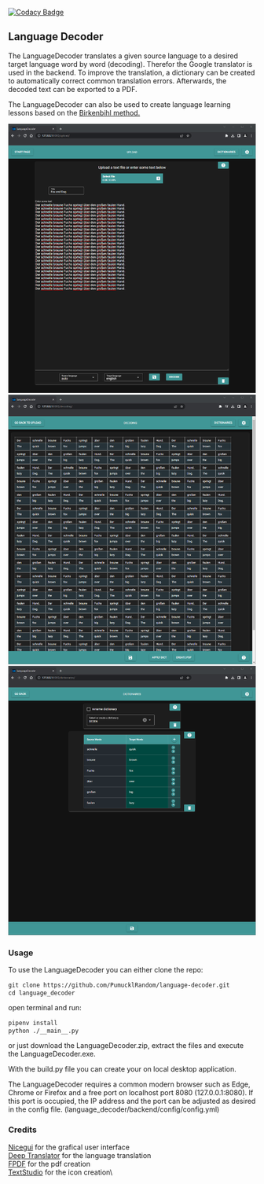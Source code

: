 [![Codacy Badge](https://app.codacy.com/project/badge/Grade/189e93dbd2c54357b60dfb3ea0111be8)](https://app.codacy.com/gh/PumucklRandom/language-decoder/dashboard?utm_source=gh&utm_medium=referral&utm_content=&utm_campaign=Badge_grade)

## Language Decoder

The LanguageDecoder translates a given source language to a desired target language word by word (decoding). Therefor the Google translator is used in the backend. 
To improve the translation, a dictionary can be created to automatically correct common translation errors. Afterwards, the decoded text can be exported to a PDF.

The LanguageDecoder can also be used to create language learning lessons based on the [Birkenbihl method.](https://blog.brain-friendly.com/easy-language-learning-by-vera-f-birkenbihl-the-decoding-method/)

![Upload](_data/upload.png)
![Decoding](_data/decoding.png)
![Dicts](_data/dicts.png)

### Usage
To use the LanguageDecoder you can either clone the repo:
```
git clone https://github.com/PumucklRandom/language-decoder.git
cd language_decoder
```
open terminal and run:
```
pipenv install
python ./__main__.py
```
or just download the LanguageDecoder.zip, extract the files and execute the LanguageDecoder.exe.

With the build.py file you can create your on local desktop application.

The LanguageDecoder requires a common modern browser such as Edge, Chrome or Firefox and a free port on localhost port 8080 (127.0.0.1:8080). 
If this port is occupied, the IP address and the port can be adjusted as desired in the config file. (language_decoder/backend/config/config.yml)

### Credits
[Nicegui](https://nicegui.io/) for the grafical user interface\
[Deep Translator](https://github.com/nidhaloff/deep-translator/) for the language translation\
[FPDF](https://github.com/reingart/pyfpdf) for the pdf creation\
[TextStudio](https://www.textstudio.com/) for the icon creation\
